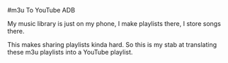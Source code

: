 #m3u To YouTube ADB

My music library is just on my phone, I make playlists there, I store songs there.

This makes sharing playlists kinda hard. So this is my stab at translating these m3u playlists into a YouTube playlist.
